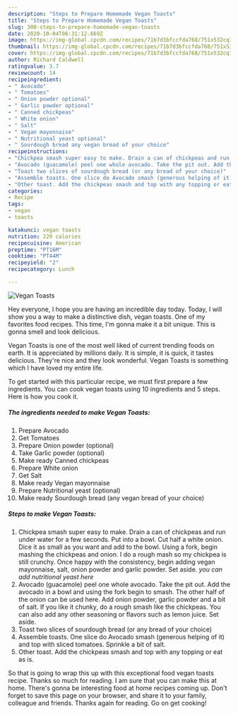 ```yaml
---
description: "Steps to Prepare Homemade Vegan Toasts"
title: "Steps to Prepare Homemade Vegan Toasts"
slug: 300-steps-to-prepare-homemade-vegan-toasts
date: 2020-10-04T06:31:12.669Z
image: https://img-global.cpcdn.com/recipes/71b7d3bfccfda768/751x532cq70/vegan-toasts-recipe-main-photo.jpg
thumbnail: https://img-global.cpcdn.com/recipes/71b7d3bfccfda768/751x532cq70/vegan-toasts-recipe-main-photo.jpg
cover: https://img-global.cpcdn.com/recipes/71b7d3bfccfda768/751x532cq70/vegan-toasts-recipe-main-photo.jpg
author: Richard Caldwell
ratingvalue: 3.7
reviewcount: 14
recipeingredient:
- " Avocado"
- " Tomatoes"
- " Onion powder optional"
- " Garlic powder optional"
- " Canned chickpeas"
- " White onion"
- " Salt"
- " Vegan mayonnaise"
- " Nutritional yeast optional"
- " Sourdough bread any vegan bread of your choice"
recipeinstructions:
- "Chickpea smash super easy to make. Drain a can of chickpeas and run under water for a few seconds. Put into a bowl. Cut half a white onion. Dice it as small as you want and add to the bowl. Using a fork, begin mashing the chickpeas and onion. I do a rough mash so my chickpea is still crunchy. Once happy with the consistency, begin adding vegan mayonnaise, salt, onion powder and garlic powder. Set aside. *you can add nutritional yeast here*"
- "Avocado (guacamole) peel one whole avocado. Take the pit out. Add the avocado in a bowl and using the fork begin to smash. The other half of the onion can be used here. Add onion powder, garlic powder and a bit of salt. If you like it chunky, do a rough smash like the chickpeas. You can also add any other seasoning or flavors such as lemon juice. Set aside."
- "Toast two slices of sourdough bread (or any bread of your choice)"
- "Assemble toasts. One slice do Avocado smash (generous helping of it) and top with sliced tomatoes. Sprinkle a bit of salt."
- "Other toast. Add the chickpeas smash and top with any topping or eat as is."
categories:
- Recipe
tags:
- vegan
- toasts

katakunci: vegan toasts 
nutrition: 229 calories
recipecuisine: American
preptime: "PT16M"
cooktime: "PT44M"
recipeyield: "2"
recipecategory: Lunch

---
```



![Vegan Toasts](https://img-global.cpcdn.com/recipes/71b7d3bfccfda768/751x532cq70/vegan-toasts-recipe-main-photo.jpg)

Hey everyone, I hope you are having an incredible day today. Today, I will show you a way to make a distinctive dish, vegan toasts. One of my favorites food recipes. This time, I'm gonna make it a bit unique. This is gonna smell and look delicious.



Vegan Toasts is one of the most well liked of current trending foods on earth. It is appreciated by millions daily. It is simple, it is quick, it tastes delicious. They're nice and they look wonderful. Vegan Toasts is something which I have loved my entire life.


To get started with this particular recipe, we must first prepare a few ingredients. You can cook vegan toasts using 10 ingredients and 5 steps. Here is how you cook it.

<!--inarticleads1-->

##### The ingredients needed to make Vegan Toasts:

1. Prepare  Avocado
1. Get  Tomatoes
1. Prepare  Onion powder (optional)
1. Take  Garlic powder (optional)
1. Make ready  Canned chickpeas
1. Prepare  White onion
1. Get  Salt
1. Make ready  Vegan mayonnaise
1. Prepare  Nutritional yeast (optional)
1. Make ready  Sourdough bread (any vegan bread of your choice)




<!--inarticleads2-->

##### Steps to make Vegan Toasts:

1. Chickpea smash super easy to make. Drain a can of chickpeas and run under water for a few seconds. Put into a bowl. Cut half a white onion. Dice it as small as you want and add to the bowl. Using a fork, begin mashing the chickpeas and onion. I do a rough mash so my chickpea is still crunchy. Once happy with the consistency, begin adding vegan mayonnaise, salt, onion powder and garlic powder. Set aside. *you can add nutritional yeast here*
1. Avocado (guacamole) peel one whole avocado. Take the pit out. Add the avocado in a bowl and using the fork begin to smash. The other half of the onion can be used here. Add onion powder, garlic powder and a bit of salt. If you like it chunky, do a rough smash like the chickpeas. You can also add any other seasoning or flavors such as lemon juice. Set aside.
1. Toast two slices of sourdough bread (or any bread of your choice)
1. Assemble toasts. One slice do Avocado smash (generous helping of it) and top with sliced tomatoes. Sprinkle a bit of salt.
1. Other toast. Add the chickpeas smash and top with any topping or eat as is.




So that is going to wrap this up with this exceptional food vegan toasts recipe. Thanks so much for reading. I am sure that you can make this at home. There's gonna be interesting food at home recipes coming up. Don't forget to save this page on your browser, and share it to your family, colleague and friends. Thanks again for reading. Go on get cooking!
